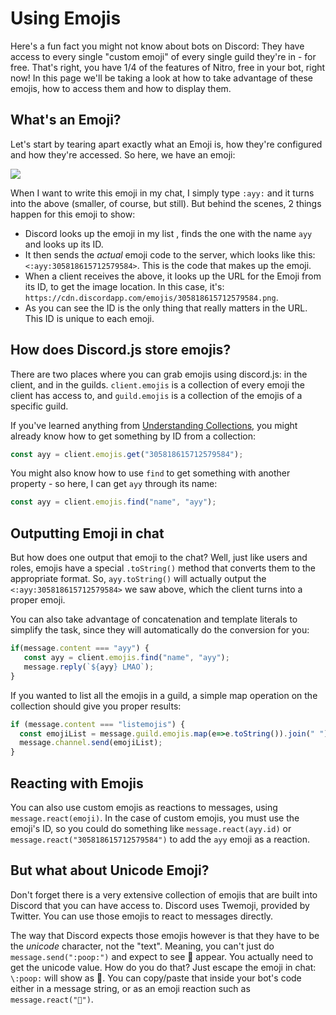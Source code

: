 # Using Emojis

Here's a fun fact you might not know about bots on Discord: They have access to every single "custom emoji" of every single guild they're in - for free. That's right, you have 1/4 of the features of Nitro, free in your bot, right now! In this page we'll be taking a look at how to take advantage of these emojis, how to access them and how to display them. 

## What's an Emoji?

Let's start by tearing apart exactly what an Emoji is, how they're configured and how they're accessed. So here, we have an emoji:

![](https://cdn.discordapp.com/emojis/305818615712579584.png)

When I want to write this emoji in my chat, I simply type `:ayy:` and it turns into the above \(smaller, of course, but still\). But behind the scenes, 2 things happen for this emoji to show: 

* Discord looks up the emoji in my list , finds the one with the name `ayy` and looks up its ID. 
* It then sends the _actual_ emoji code to the server, which looks like this: `<:ayy:305818615712579584>`. This is the code that makes up the emoji.
* When a client receives the above, it looks up the URL for the Emoji from its ID, to get the image location. In this case, it's: `https://cdn.discordapp.com/emojis/305818615712579584.png`.
* As you can see the ID is the only thing that really matters in the URL. This ID is unique to each emoji.

## How does Discord.js store emojis?

There are two places where you can grab emojis using discord.js: in the client, and in the guilds. `client.emojis` is a collection of every emoji the client has access to, and `guild.emojis` is a collection of the emojis of a specific guild.

If you've learned anything from [Understanding Collections](/information/understanding_collections.md), you might already know how to get something by ID from a collection: 

```js
const ayy = client.emojis.get("305818615712579584");
```

You might also know how to use `find` to get something with another property - so here, I can get `ayy` through its name: 

```js
const ayy = client.emojis.find("name", "ayy");
```

## Outputting Emoji in chat

But how does one output that emoji to the chat? Well, just like users and roles, emojis have a special `.toString()` method that converts them to the appropriate format. So, `ayy.toString()` will actually output the `<:ayy:305818615712579584>` we saw above, which the client turns into a proper emoji. 

You can also take advantage of concatenation and template literals to simplify the task, since they will automatically do the conversion for you: 

```js
if(message.content === "ayy") {
   const ayy = client.emojis.find("name", "ayy");
   message.reply(`${ayy} LMAO`);
}
```

If you wanted to list all the emojis in a guild, a simple map operation on the collection should give you proper results: 

```js
if (message.content === "listemojis") {
  const emojiList = message.guild.emojis.map(e=>e.toString()).join(" ");
  message.channel.send(emojiList);
}
```

## Reacting with Emojis

You can also use custom emojis as reactions to messages, using `message.react(emoji)`. In the case of custom emojis, you must use the emoji's ID, so you could do something like `message.react(ayy.id)` or `message.react("305818615712579584")` to add the `ayy` emoji as a reaction.

## But what about Unicode Emoji?

Don't forget there is a very extensive collection of emojis that are built into Discord that you can have access to. Discord uses Twemoji, provided by Twitter. You can use those emojis to react to messages directly. 

The way that Discord expects those emojis however is that they have to be the *unicode* character, not the "text". Meaning, you can't just do `message.send(":poop:")` and expect to see 💩 appear. You actually need to get the unicode value. How do you do that? Just escape the emoji in chat: `\:poop:` will show as 💩. You can copy/paste that inside your bot's code either in a message string, or as an emoji reaction such as `message.react("💩")`.